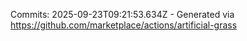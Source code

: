 Commits: 2025-09-23T09:21:53.634Z - Generated via https://github.com/marketplace/actions/artificial-grass
<br>
